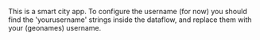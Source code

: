 This is a smart city app.
To configure the username (for now) you should find the 'yourusername' strings inside the dataflow, and replace them with your (geonames) username.